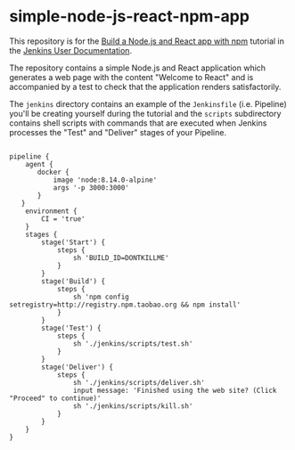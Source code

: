 # simple-node-js-react-npm-app

This repository is for the
[Build a Node.js and React app with npm](https://jenkins.io/doc/tutorials/build-a-node-js-and-react-app-with-npm/)
tutorial in the [Jenkins User Documentation](https://jenkins.io/doc/).

The repository contains a simple Node.js and React application which generates
a web page with the content "Welcome to React" and is accompanied by a test to
check that the application renders satisfactorily.

The `jenkins` directory contains an example of the `Jenkinsfile` (i.e. Pipeline)
you'll be creating yourself during the tutorial and the `scripts` subdirectory
contains shell scripts with commands that are executed when Jenkins processes
the "Test" and "Deliver" stages of your Pipeline.
```

pipeline {
    agent {
       docker {
           image 'node:8.14.0-alpine'
           args '-p 3000:3000'
       }
   }
    environment {
        CI = 'true'
    }
    stages {
        stage('Start') {
            steps {
                sh 'BUILD_ID=DONTKILLME'
            }
        }
        stage('Build') {
            steps {
                sh 'npm config setregistry=http://registry.npm.taobao.org && npm install'
            }
        }
        stage('Test') {
            steps {
                sh './jenkins/scripts/test.sh'
            }
        }
        stage('Deliver') {
            steps {
                sh './jenkins/scripts/deliver.sh'
                input message: 'Finished using the web site? (Click "Proceed" to continue)'
                sh './jenkins/scripts/kill.sh'
            }
        }
    }
}


```
